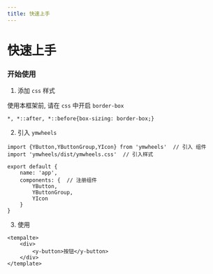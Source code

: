 ```yaml
---
title: 快速上手
---
```


# 快速上手

### 开始使用

1. 添加 `css` 样式

使用本框架前, 请在 `css` 中开启 `border-box`
```
*, *::after, *::before{box-sizing: border-box;}
```

2. 引入 `ymwheels`

```
import {YButton,YButtonGroup,YIcon} from 'ymwheels'  // 引入 组件
import 'ymwheels/dist/ymwheels.css'  // 引入样式

export default {
    name: 'app',
    components: {  // 注册组件
        YButton,
        YButtonGroup,
        YIcon
    }
}
```

3. 使用

```
<tempalte>
    <div>
        <y-button>按钮</y-button>
    </div>
</template>
```
